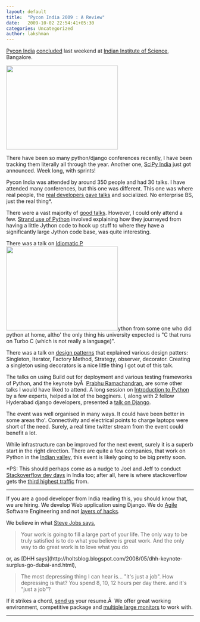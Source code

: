 ```yaml
---
layout: default
title:  "Pycon India 2009 : A Review"
date:   2009-10-02 22:54:41+05:30
categories: Uncategorized
author: lakshman
---
```

[Pycon India](http://in.pycon.org/2009/displayschedule/) [concluded](http://pycon.blogspot.com/2009/09/pycon-india-receives-fantastic-response.html) last weekend at [Indian Institute of Science](http://en.wikipedia.org/wiki/Indian_Institute_of_Science), Bangalore.

<img class="alignright" title="Keynote" src="http://farm4.static.flickr.com/3476/3957867912_c9c8263868_d.jpg" alt="" width="300" height="225" />

There have been so many python/django conferences recently, I have been tracking them literally all through the year. Another one, [SciPy India](http://scipy.in/) just got announced. Week long, with sprints!

Pycon India was attended by around 350 people and had 30 talks. I have attended many conferences, but this one was different. This one was where real people, the [real developers gave talks](http://www.joelonsoftware.com/items/2009/05/12.html) and socialized. No enterprise BS, just the real thing*.

There were a vast majority of [good talks](http://in.pycon.org/2009/displayschedule/). However, I could only attend a few. [Strand use of Python](http://in.pycon.org/2009/talkfull/43/) involved explaining how they journeyed from having a little Jython code to hook up stuff to where they have a significantly large Jython code base, was quite interesting.

There was a talk on [Idiomatic P<a href="http://farm3.static.flickr.com/2424/3958951548_ff296cab46_d.jpg"><img class="alignleft" title="Feedback" src="http://farm3.static.flickr.com/2424/3958951548_ff296cab46_d.jpg" alt="" width="300" height="225" /></a>ython](http://in.pycon.org/2009/talkfull/32/) from some one who did python at home, altho' the only thing his university expected is "C that runs on Turbo C (which is not really a language)".

There was a talk on [design patterns](http://in.pycon.org/2009/talkfull/30/) that explained various design patters: Singleton, Iterator, Factory Method, Strategy, observer, decorator. Creating a singleton using decorators is a nice little thing I got out of this talk.

The talks on using Build out for deployment and various testing frameworks of Python, and the keynote byÂ  [Prabhu Ramachandran](http://in.pycon.org/2009/delegatefull/301/), are some other talks I would have liked to attend. A long session on [Introduction to Python](http://in.pycon.org/2009/talkfull/15/) by a few experts, helped a lot of the begginers. I, along with 2 fellow Hyderabad django developers, presented a [talk on Django](http://in.pycon.org/2009/talkfull/60/).

The event was well organised in many ways. It could have been better in some areas tho'. Connectivity and electrical points to charge laptops were short of the need. Surely, a real time twitter stream from the event could benefit a lot.

While infrastructure can be improved for the next event, surely it is a superb start in the right direction. There are quite a few companies, that work on Python in the [Indian valley](http://en.wikipedia.org/wiki/Silicon_Valley_of_India), this event is likely going to be big pretty soon.

*PS: This should perhaps come as a nudge to Joel and Jeff to conduct [Stackoverflow dev days](http://www.joelonsoftware.com/items/2009/05/12.html) in India too; after all, here is where stackoverflow gets the [third highest traffic](http://blog.stackoverflow.com/2009/01/where-in-the-world-do-stack-overflow-users-come-from) from.

--------------------------------

If you are a good developer from India reading this, you should know that, we are hiring. We develop Web application using Django. We do [Agile](http://agilemanifesto.org/) Software Engineering and not [layers of hacks](http://www.reddit.com/r/programming/comments/9mw5n/ask_who_else_feels_their_code_is_hacks_upon/).

We believe in what [Steve Jobs says](http://news.stanford.edu/news/2005/june15/jobs-061505.html),
<blockquote>Your work is going to fill a large part of your life. The only way to be truly satisfied is to do what you believe is great work. And the only way to do great work is to love what you do</blockquote>
or, as [DHH says](http://holtsblog.blogspot.com/2008/05/dhh-keynote-surplus-go-dubai-and.html),
<blockquote>The most depressing thing I can hear is... "it's just a job". How depressing is that? You spend 8, 10, 12 hours per day there. and it's "just a job"?</blockquote>

If it strikes a chord, [send us](mailto:resumes@uswaretech.com) your resume.Â  We offer great working environment, competitive package and [multiple large monitors](http://www.codinghorror.com/blog/archives/000740.html) to work with.

-----------------------------------

